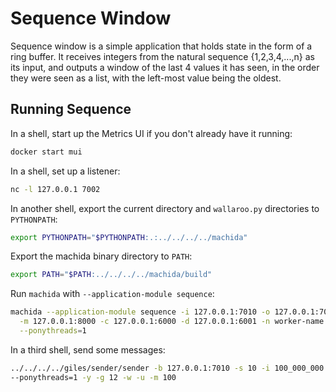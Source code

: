 # Sequence Window

Sequence window is a simple application that holds state in the form of a ring buffer.
It receives integers from the natural sequence {1,2,3,4,...,n} as its input, and outputs a window of the last 4 values it has seen, in the order they were seen as a list, with the left-most value being the oldest.

## Running Sequence

In a shell, start up the Metrics UI if you don't already have it running:

```bash
docker start mui
```

In a shell, set up a listener:

```bash
nc -l 127.0.0.1 7002
```

In another shell, export the current directory and `wallaroo.py` directories to `PYTHONPATH`:

```bash
export PYTHONPATH="$PYTHONPATH:.:../../../../machida"
```

Export the machida binary directory to `PATH`:

```bash
export PATH="$PATH:../../../../machida/build"
```

Run `machida` with `--application-module sequence`:

```bash
machida --application-module sequence -i 127.0.0.1:7010 -o 127.0.0.1:7002 \
  -m 127.0.0.1:8000 -c 127.0.0.1:6000 -d 127.0.0.1:6001 -n worker-name \
  --ponythreads=1
```

In a third shell, send some messages:

```bash
../../../../giles/sender/sender -b 127.0.0.1:7010 -s 10 -i 100_000_000 \
--ponythreads=1 -y -g 12 -w -u -m 100
```
